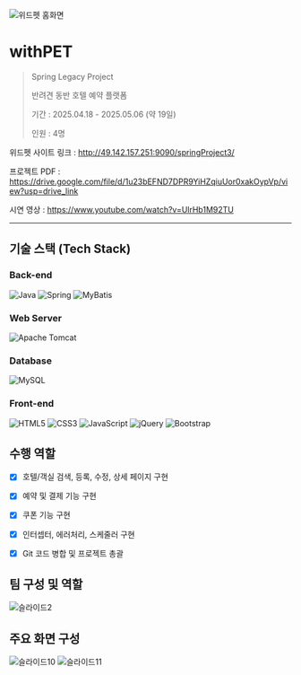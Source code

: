 ![위드펫 홈화면](https://github.com/user-attachments/assets/896d4182-8441-4c4d-b48a-73b7fb40fd6c)

# withPET
> Spring Legacy Project
>
> 반려견 동반 호텔 예약 플랫폼
> 
> 기간 : 2025.04.18 - 2025.05.06 (약 19일)
>
> 인원 : 4명

위드펫 사이트 링크 : http://49.142.157.251:9090/springProject3/

프로젝트 PDF : https://drive.google.com/file/d/1u23bEFND7DPR9YiHZqiuUor0xakOypVp/view?usp=drive_link

시연 영상 : https://www.youtube.com/watch?v=UlrHb1M92TU


---

## 기술 스택 (Tech Stack)

### Back-end  
![Java](https://img.shields.io/badge/Java-007396?style=for-the-badge&logo=openjdk&logoColor=white)
![Spring](https://img.shields.io/badge/Spring-6DB33F?style=for-the-badge&logo=spring&logoColor=white)
![MyBatis](https://img.shields.io/badge/MyBatis-000000?style=for-the-badge&logo=MyBatis&logoColor=white)

### Web Server  
![Apache Tomcat](https://img.shields.io/badge/Apache%20Tomcat-F8DC75?style=for-the-badge&logo=apachetomcat&logoColor=black)

### Database  
![MySQL](https://img.shields.io/badge/MySQL-4479A1?style=for-the-badge&logo=mysql&logoColor=white)

### Front-end  
![HTML5](https://img.shields.io/badge/HTML5-E34F26?style=for-the-badge&logo=html5&logoColor=white)
![CSS3](https://img.shields.io/badge/CSS3-1572B6?style=for-the-badge&logo=css3&logoColor=white)
![JavaScript](https://img.shields.io/badge/JavaScript-F7DF1E?style=for-the-badge&logo=javascript&logoColor=black)
![jQuery](https://img.shields.io/badge/jQuery-0769AD?style=for-the-badge&logo=jquery&logoColor=white)
![Bootstrap](https://img.shields.io/badge/Bootstrap-7952B3?style=for-the-badge&logo=bootstrap&logoColor=white)


## 수행 역할
- [x] 호텔/객실 검색, 등록, 수정, 상세 페이지 구현
- [x] 예약 및 결제 기능 구현
- [x] 쿠폰 기능 구현
- [x] 인터셉터, 에러처리, 스케줄러 구현
- [x] Git 코드 병합 및 프로젝트 총괄



## 팀 구성 및 역할
![슬라이드2](https://github.com/user-attachments/assets/1b2b4bb4-6ff2-4f37-8b7f-3635e7a551eb)


## 주요 화면 구성
![슬라이드10](https://github.com/user-attachments/assets/84b7dc0e-2490-4e68-b278-41f795d40c41)
![슬라이드11](https://github.com/user-attachments/assets/8cf2fdbe-e93f-46ce-bebb-fda6d155265e)


